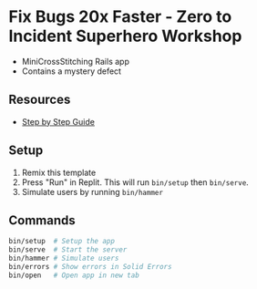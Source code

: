 # Fix Bugs 20x Faster - Zero to Incident Superhero Workshop

* MiniCrossStitching Rails app
* Contains a mystery defect

## Resources

* [Step by Step Guide](https://joyfulprogramming.notion.site/ruby-conference-workshop)

## Setup

1. Remix this template
2. Press "Run" in Replit. This will run `bin/setup` then `bin/serve`.
3. Simulate users by running `bin/hammer`

## Commands

```bash
bin/setup  # Setup the app
bin/serve  # Start the server
bin/hammer # Simulate users
bin/errors # Show errors in Solid Errors
bin/open   # Open app in new tab
```
